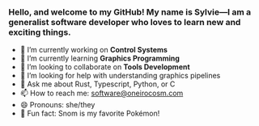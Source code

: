 ### Hello, and welcome to my GitHub!  My name is Sylvie&mdash;I am a generalist software developer who loves to learn new and exciting things.

- 🔭 I’m currently working on **Control Systems**
- 🌱 I’m currently learning **Graphics Programming**
- 👯 I’m looking to collaborate on **Tools Development**
- 🤔 I’m looking for help with understanding graphics pipelines
- 💬 Ask me about Rust, Typescript, Python, or C
- 📫 How to reach me: software@oneirocosm.com
- 😄 Pronouns: she/they
- 💜 Fun fact: Snom is my favorite Pokémon!
